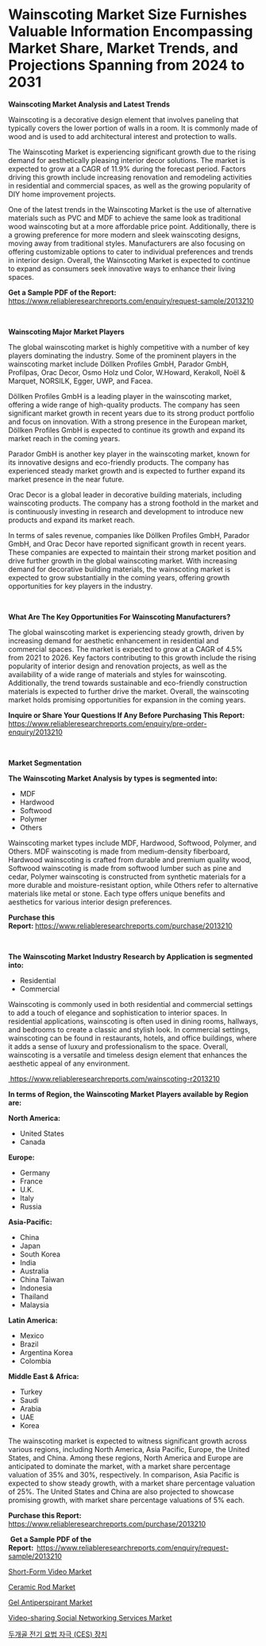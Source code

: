 <p><h1>Wainscoting Market Size Furnishes Valuable Information Encompassing Market Share, Market Trends, and Projections Spanning from 2024 to 2031</h1></p><p><strong>Wainscoting Market Analysis and Latest Trends</strong></p>
<p><p>Wainscoting is a decorative design element that involves paneling that typically covers the lower portion of walls in a room. It is commonly made of wood and is used to add architectural interest and protection to walls.</p><p>The Wainscoting Market is experiencing significant growth due to the rising demand for aesthetically pleasing interior decor solutions. The market is expected to grow at a CAGR of 11.9% during the forecast period. Factors driving this growth include increasing renovation and remodeling activities in residential and commercial spaces, as well as the growing popularity of DIY home improvement projects.</p><p>One of the latest trends in the Wainscoting Market is the use of alternative materials such as PVC and MDF to achieve the same look as traditional wood wainscoting but at a more affordable price point. Additionally, there is a growing preference for more modern and sleek wainscoting designs, moving away from traditional styles. Manufacturers are also focusing on offering customizable options to cater to individual preferences and trends in interior design. Overall, the Wainscoting Market is expected to continue to expand as consumers seek innovative ways to enhance their living spaces.</p></p>
<p><strong>Get a Sample PDF of the Report:&nbsp;</strong> <a href="https://www.reliableresearchreports.com/enquiry/request-sample/2013210">https://www.reliableresearchreports.com/enquiry/request-sample/2013210</a></p>
<p>&nbsp;</p>
<p><strong>Wainscoting Major Market Players</strong></p>
<p><p>The global wainscoting market is highly competitive with a number of key players dominating the industry. Some of the prominent players in the wainscoting market include Döllken Profiles GmbH, Parador GmbH, Profilpas, Orac Decor, Osmo Holz und Color, W.Howard, Kerakoll, Noël & Marquet, NORSILK, Egger, UWP, and Facea.</p><p>Döllken Profiles GmbH is a leading player in the wainscoting market, offering a wide range of high-quality products. The company has seen significant market growth in recent years due to its strong product portfolio and focus on innovation. With a strong presence in the European market, Döllken Profiles GmbH is expected to continue its growth and expand its market reach in the coming years.</p><p>Parador GmbH is another key player in the wainscoting market, known for its innovative designs and eco-friendly products. The company has experienced steady market growth and is expected to further expand its market presence in the near future.</p><p>Orac Decor is a global leader in decorative building materials, including wainscoting products. The company has a strong foothold in the market and is continuously investing in research and development to introduce new products and expand its market reach.</p><p>In terms of sales revenue, companies like Döllken Profiles GmbH, Parador GmbH, and Orac Decor have reported significant growth in recent years. These companies are expected to maintain their strong market position and drive further growth in the global wainscoting market. With increasing demand for decorative building materials, the wainscoting market is expected to grow substantially in the coming years, offering growth opportunities for key players in the industry.</p></p>
<p>&nbsp;</p>
<p><strong>What Are The Key Opportunities For Wainscoting Manufacturers?</strong></p>
<p><p>The global wainscoting market is experiencing steady growth, driven by increasing demand for aesthetic enhancement in residential and commercial spaces. The market is expected to grow at a CAGR of 4.5% from 2021 to 2026. Key factors contributing to this growth include the rising popularity of interior design and renovation projects, as well as the availability of a wide range of materials and styles for wainscoting. Additionally, the trend towards sustainable and eco-friendly construction materials is expected to further drive the market. Overall, the wainscoting market holds promising opportunities for expansion in the coming years.</p></p>
<p><strong>Inquire or Share Your Questions If Any Before Purchasing This Report:</strong> <a href="https://www.reliableresearchreports.com/enquiry/pre-order-enquiry/2013210">https://www.reliableresearchreports.com/enquiry/pre-order-enquiry/2013210</a></p>
<p>&nbsp;</p>
<p><strong>Market Segmentation</strong></p>
<p><strong>The Wainscoting Market Analysis by types is segmented into:</strong></p>
<p><ul><li>MDF</li><li>Hardwood</li><li>Softwood</li><li>Polymer</li><li>Others</li></ul></p>
<p><p>Wainscoting market types include MDF, Hardwood, Softwood, Polymer, and Others. MDF wainscoting is made from medium-density fiberboard, Hardwood wainscoting is crafted from durable and premium quality wood, Softwood wainscoting is made from softwood lumber such as pine and cedar, Polymer wainscoting is constructed from synthetic materials for a more durable and moisture-resistant option, while Others refer to alternative materials like metal or stone. Each type offers unique benefits and aesthetics for various interior design preferences.</p></p>
<p><strong>Purchase this Report:&nbsp;</strong><a href="https://www.reliableresearchreports.com/purchase/2013210">https://www.reliableresearchreports.com/purchase/2013210</a></p>
<p>&nbsp;</p>
<p><strong>The Wainscoting Market Industry Research by Application is segmented into:</strong></p>
<p><ul><li>Residential</li><li>Commercial</li></ul></p>
<p><p>Wainscoting is commonly used in both residential and commercial settings to add a touch of elegance and sophistication to interior spaces. In residential applications, wainscoting is often used in dining rooms, hallways, and bedrooms to create a classic and stylish look. In commercial settings, wainscoting can be found in restaurants, hotels, and office buildings, where it adds a sense of luxury and professionalism to the space. Overall, wainscoting is a versatile and timeless design element that enhances the aesthetic appeal of any environment.</p></p>
<p><a href="https://www.reliableresearchreports.com/wainscoting-r2013210">&nbsp;https://www.reliableresearchreports.com/wainscoting-r2013210</a></p>
<p><strong>In terms of Region, the Wainscoting Market Players available by Region are:</strong></p>
<p>
    <p> <strong> North America: </strong>
        <ul>
            <li>United States</li>
            <li>Canada</li>
        </ul>
        </p> 
    <p> <strong> Europe: </strong>
        <ul>
            <li>Germany</li>
            <li>France</li>
            <li>U.K.</li>
            <li>Italy</li>
            <li>Russia</li>
        </ul>
        </p> 
    <p> <strong> Asia-Pacific: </strong>
        <ul>
            <li>China</li>
            <li>Japan</li>
            <li>South Korea</li>
            <li>India</li>
            <li>Australia</li>
            <li>China Taiwan</li>
            <li>Indonesia</li>
            <li>Thailand</li>
            <li>Malaysia</li>
        </ul>
        </p> 
    <p> <strong> Latin America: </strong>
        <ul>
            <li>Mexico</li>
            <li>Brazil</li>
            <li>Argentina Korea</li>
            <li>Colombia</li>
        </ul>
        </p> 
    <p> <strong> Middle East & Africa: </strong>
        <ul>
            <li>Turkey</li>
            <li>Saudi</li>
            <li>Arabia</li>
            <li>UAE</li>
            <li>Korea</li>
        </ul>
    </p>
    </p>
<p><p>The wainscoting market is expected to witness significant growth across various regions, including North America, Asia Pacific, Europe, the United States, and China. Among these regions, North America and Europe are anticipated to dominate the market, with a market share percentage valuation of 35% and 30%, respectively. In comparison, Asia Pacific is expected to show steady growth, with a market share percentage valuation of 25%. The United States and China are also projected to showcase promising growth, with market share percentage valuations of 5% each.</p></p>
<p><strong>Purchase this Report: </strong><a href="https://www.reliableresearchreports.com/purchase/2013210">https://www.reliableresearchreports.com/purchase/2013210</a></p>
<p>&nbsp;<strong>Get a Sample PDF of the Report:&nbsp;&nbsp;</strong><a href="https://www.reliableresearchreports.com/enquiry/request-sample/2013210">https://www.reliableresearchreports.com/enquiry/request-sample/2013210</a></p>
<p><strong></strong></p>
<p><p><a href="https://github.com/NorbertYates/Market-Research-Report-List-5/blob/main/short-form-video-market.md">Short-Form Video Market</a></p><p><a href="https://www.linkedin.com/pulse/ceramic-rod-market-investigation-amp-industry-evolution-forecast-ekhme">Ceramic Rod Market</a></p><p><a href="https://www.linkedin.com/pulse/gel-antiperspirant-market-size-growing-cagr-148-report-covers-mpgkc">Gel Antiperspirant Market</a></p><p><a href="https://github.com/itulahketika112/Market-Research-Report-List-1/blob/main/video-sharing-social-networking-services-market.md">Video-sharing Social Networking Services Market</a></p><p><a href="https://medium.com/@bjffwrcg22/%EB%91%90%EA%B0%9C-%EC%A0%84%EA%B8%B0-%EC%B9%98%EB%A3%8C-%EC%9E%90%EA%B7%B9-ces-%EC%9E%A5%EC%B9%98-%EC%8B%9C%EC%9E%A5-%EC%8B%9C%EC%9E%A5-%EC%A0%90%EC%9C%A0%EC%9C%A8-%EC%8B%9C%EC%9E%A5-%EB%8F%99%ED%96%A5-%EB%B0%8F-%ED%96%A5%ED%9B%84-%EC%84%B1%EC%9E%A5-%ED%83%90%EC%83%89-82f1fce17b92">두개골 전기 요법 자극 (CES) 장치</a></p></p>